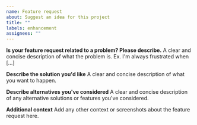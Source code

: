```yaml
---
name: Feature request
about: Suggest an idea for this project
title: ""
labels: enhancement
assignees: ""
---
```


**Is your feature request related to a problem? Please describe.** A clear and concise
description of what the problem is. Ex. I'm always frustrated when [...]

**Describe the solution you'd like** A clear and concise description of what you want to
happen.

**Describe alternatives you've considered** A clear and concise description of any
alternative solutions or features you've considered.

**Additional context** Add any other context or screenshots about the feature request
here.
